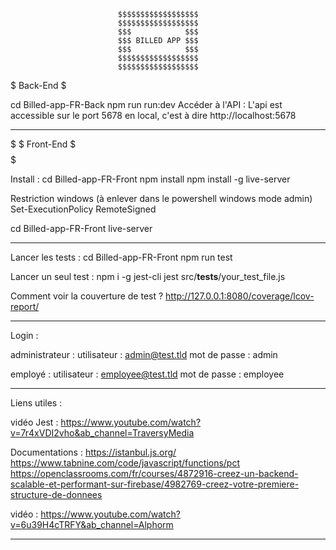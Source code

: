 							$$$$$$$$$$$$$$$$$$
							$$$$$$$$$$$$$$$$$$
							$$$            $$$
							$$$ BILLED APP $$$
							$$$            $$$
							$$$$$$$$$$$$$$$$$$
							$$$$$$$$$$$$$$$$$$

$$$$$$$$$$$$
$ Back-End $
$$$$$$$$$$$$

cd Billed-app-FR-Back
npm run run:dev
Accéder à l'API :
L'api est accessible sur le port 5678 en local, c'est à dire http://localhost:5678

**********************************************************************************

$$$$$$$$$$$$$
$ Front-End $
$$$$$$$$$$$$$

Install :
cd Billed-app-FR-Front
npm install
npm install -g live-server

Restriction windows (à enlever dans le powershell windows mode admin)
Set-ExecutionPolicy RemoteSigned

cd Billed-app-FR-Front
live-server

**********************************************************************************

Lancer les tests :
cd Billed-app-FR-Front
npm run test

Lancer un seul test :
npm i -g jest-cli
jest src/__tests__/your_test_file.js

Comment voir la couverture de test ?
http://127.0.0.1:8080/coverage/lcov-report/

**********************************************************************************
Login :

administrateur :
utilisateur : admin@test.tld 
mot de passe : admin

employé :
utilisateur : employee@test.tld
mot de passe : employee

**********************************************************************************
Liens utiles :

vidéo Jest :
https://www.youtube.com/watch?v=7r4xVDI2vho&ab_channel=TraversyMedia

Documentations :
https://istanbul.js.org/
https://www.tabnine.com/code/javascript/functions/pct
https://openclassrooms.com/fr/courses/4872916-creez-un-backend-scalable-et-performant-sur-firebase/4982769-creez-votre-premiere-structure-de-donnees

vidéo :
https://www.youtube.com/watch?v=6u39H4cTRFY&ab_channel=Alphorm

**********************************************************************************

